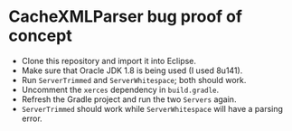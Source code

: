 # CacheXMLParser bug proof of concept

- Clone this repository and import it into Eclipse.
- Make sure that Oracle JDK 1.8 is being used (I used 8u141).
- Run `ServerTrimmed` and `ServerWhitespace`; both should work.
- Uncomment the `xerces` dependency in `build.gradle`.
- Refresh the Gradle project and run the two `Servers` again.
 - `ServerTrimmed` should work while `ServerWhitespace` will have a
   parsing error.
